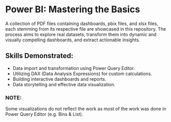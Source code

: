 # Power BI: Mastering the Basics
A collection of PDF files containing dashboards, pbix files, and xlsx files, each stemming from its respective file are showcased in this repository. The process aims to explore real datasets, transform them into dynamic and visually compelling dashboards, and extract actionable insights.
## Skills Demonstrated:
- Data import and transformation using Power Query Editor.
- Utilizing DAX (Data Analysis Expressions) for custom calculations.
- Building interactive dashboards and reports.
- Data storytelling and effective data visualization.

  
### NOTE: 
Some visualizations do not reflect the work as most of the work was done in Power Query Editor (e.g. Bins & List).
